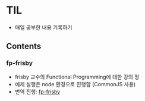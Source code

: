 # TIL

- 매일 공부한 내용 기록하기

## Contents

### fp-frisby
- frisby 교수의 Functional Programming에 대한 강의 정
- 예제 실행은 node 환경으로 진행함 (CommonJS 사용)
- 번역 진행: [fp-frisby](https://fp-frisby.lutece.kr/)